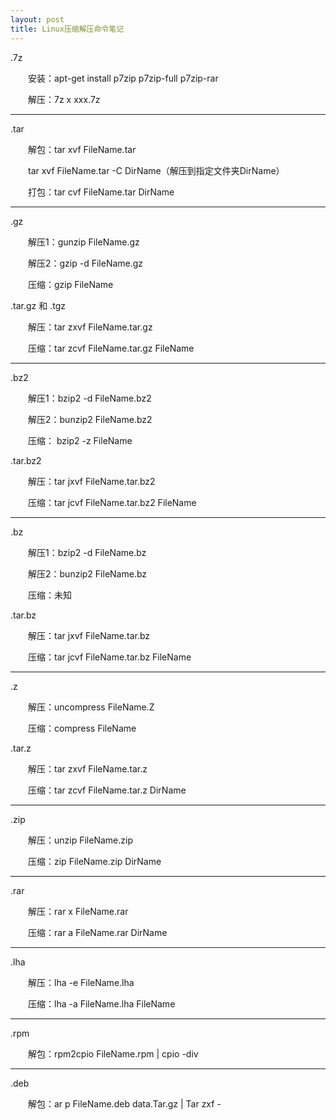 ```yaml
---
layout: post
title: Linux压缩解压命令笔记
---
```


.7z

　　安装：apt-get install p7zip p7zip-full p7zip-rar

　　解压：7z x xxx.7z

---------------------------------------------

.tar

　　解包：tar xvf FileName.tar 

　　tar xvf FileName.tar -C DirName（解压到指定文件夹DirName）

　　打包：tar cvf FileName.tar DirName

---------------------------------------------

.gz

　　解压1：gunzip FileName.gz

　　解压2：gzip -d FileName.gz

　　压缩：gzip FileName

.tar.gz 和 .tgz

　　解压：tar zxvf FileName.tar.gz

　　压缩：tar zcvf FileName.tar.gz FileName

---------------------------------------------

.bz2

　　解压1：bzip2 -d FileName.bz2

　　解压2：bunzip2 FileName.bz2

　　压缩： bzip2 -z FileName

.tar.bz2

　　解压：tar jxvf FileName.tar.bz2

　　压缩：tar jcvf FileName.tar.bz2 FileName

---------------------------------------------

.bz

　　解压1：bzip2 -d FileName.bz

　　解压2：bunzip2 FileName.bz

　　压缩：未知

.tar.bz

　　解压：tar jxvf FileName.tar.bz

　　压缩：tar jcvf FileName.tar.bz FileName

---------------------------------------------

.z

　　解压：uncompress FileName.Z

　　压缩：compress FileName

.tar.z

　　解压：tar zxvf FileName.tar.z

　　压缩：tar zcvf FileName.tar.z DirName

---------------------------------------------

.zip

　　解压：unzip FileName.zip

　　压缩：zip FileName.zip DirName

---------------------------------------------

.rar

　　解压：rar x FileName.rar

　　压缩：rar a FileName.rar DirName

---------------------------------------------

.lha

　　解压：lha -e FileName.lha

　　压缩：lha -a FileName.lha FileName

---------------------------------------------

.rpm

　　解包：rpm2cpio FileName.rpm | cpio -div

---------------------------------------------

.deb

　　解包：ar p FileName.deb data.Tar.gz | Tar zxf -
